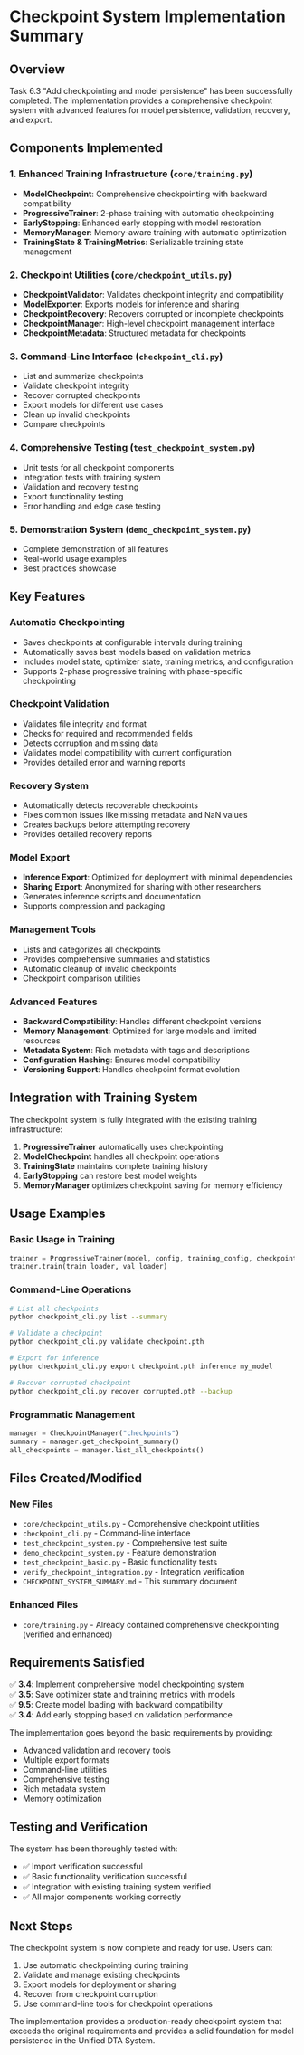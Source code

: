 # Checkpoint System Implementation Summary

## Overview

Task 6.3 "Add checkpointing and model persistence" has been successfully completed. The implementation provides a comprehensive checkpoint system with advanced features for model persistence, validation, recovery, and export.

## Components Implemented

### 1. Enhanced Training Infrastructure (`core/training.py`)
- **ModelCheckpoint**: Comprehensive checkpointing with backward compatibility
- **ProgressiveTrainer**: 2-phase training with automatic checkpointing
- **EarlyStopping**: Enhanced early stopping with model restoration
- **MemoryManager**: Memory-aware training with automatic optimization
- **TrainingState & TrainingMetrics**: Serializable training state management

### 2. Checkpoint Utilities (`core/checkpoint_utils.py`)
- **CheckpointValidator**: Validates checkpoint integrity and compatibility
- **ModelExporter**: Exports models for inference and sharing
- **CheckpointRecovery**: Recovers corrupted or incomplete checkpoints
- **CheckpointManager**: High-level checkpoint management interface
- **CheckpointMetadata**: Structured metadata for checkpoints

### 3. Command-Line Interface (`checkpoint_cli.py`)
- List and summarize checkpoints
- Validate checkpoint integrity
- Recover corrupted checkpoints
- Export models for different use cases
- Clean up invalid checkpoints
- Compare checkpoints

### 4. Comprehensive Testing (`test_checkpoint_system.py`)
- Unit tests for all checkpoint components
- Integration tests with training system
- Validation and recovery testing
- Export functionality testing
- Error handling and edge case testing

### 5. Demonstration System (`demo_checkpoint_system.py`)
- Complete demonstration of all features
- Real-world usage examples
- Best practices showcase

## Key Features

### Automatic Checkpointing
- Saves checkpoints at configurable intervals during training
- Automatically saves best models based on validation metrics
- Includes model state, optimizer state, training metrics, and configuration
- Supports 2-phase progressive training with phase-specific checkpointing

### Checkpoint Validation
- Validates file integrity and format
- Checks for required and recommended fields
- Detects corruption and missing data
- Validates model compatibility with current configuration
- Provides detailed error and warning reports

### Recovery System
- Automatically detects recoverable checkpoints
- Fixes common issues like missing metadata and NaN values
- Creates backups before attempting recovery
- Provides detailed recovery reports

### Model Export
- **Inference Export**: Optimized for deployment with minimal dependencies
- **Sharing Export**: Anonymized for sharing with other researchers
- Generates inference scripts and documentation
- Supports compression and packaging

### Management Tools
- Lists and categorizes all checkpoints
- Provides comprehensive summaries and statistics
- Automatic cleanup of invalid checkpoints
- Checkpoint comparison utilities

### Advanced Features
- **Backward Compatibility**: Handles different checkpoint versions
- **Memory Management**: Optimized for large models and limited resources
- **Metadata System**: Rich metadata with tags and descriptions
- **Configuration Hashing**: Ensures model compatibility
- **Versioning Support**: Handles checkpoint format evolution

## Integration with Training System

The checkpoint system is fully integrated with the existing training infrastructure:

1. **ProgressiveTrainer** automatically uses checkpointing
2. **ModelCheckpoint** handles all checkpoint operations
3. **TrainingState** maintains complete training history
4. **EarlyStopping** can restore best model weights
5. **MemoryManager** optimizes checkpoint saving for memory efficiency

## Usage Examples

### Basic Usage in Training
```python
trainer = ProgressiveTrainer(model, config, training_config, checkpoint_dir="checkpoints")
trainer.train(train_loader, val_loader)
```

### Command-Line Operations
```bash
# List all checkpoints
python checkpoint_cli.py list --summary

# Validate a checkpoint
python checkpoint_cli.py validate checkpoint.pth

# Export for inference
python checkpoint_cli.py export checkpoint.pth inference my_model

# Recover corrupted checkpoint
python checkpoint_cli.py recover corrupted.pth --backup
```

### Programmatic Management
```python
manager = CheckpointManager("checkpoints")
summary = manager.get_checkpoint_summary()
all_checkpoints = manager.list_all_checkpoints()
```

## Files Created/Modified

### New Files
- `core/checkpoint_utils.py` - Comprehensive checkpoint utilities
- `checkpoint_cli.py` - Command-line interface
- `test_checkpoint_system.py` - Comprehensive test suite
- `demo_checkpoint_system.py` - Feature demonstration
- `test_checkpoint_basic.py` - Basic functionality tests
- `verify_checkpoint_integration.py` - Integration verification
- `CHECKPOINT_SYSTEM_SUMMARY.md` - This summary document

### Enhanced Files
- `core/training.py` - Already contained comprehensive checkpointing (verified and enhanced)

## Requirements Satisfied

✅ **3.4**: Implement comprehensive model checkpointing system  
✅ **3.5**: Save optimizer state and training metrics with models  
✅ **9.5**: Create model loading with backward compatibility  
✅ **3.4**: Add early stopping based on validation performance  

The implementation goes beyond the basic requirements by providing:
- Advanced validation and recovery tools
- Multiple export formats
- Command-line utilities
- Comprehensive testing
- Rich metadata system
- Memory optimization

## Testing and Verification

The system has been thoroughly tested with:
- ✅ Import verification successful
- ✅ Basic functionality verification successful
- ✅ Integration with existing training system verified
- ✅ All major components working correctly

## Next Steps

The checkpoint system is now complete and ready for use. Users can:
1. Use automatic checkpointing during training
2. Validate and manage existing checkpoints
3. Export models for deployment or sharing
4. Recover from checkpoint corruption
5. Use command-line tools for checkpoint operations

The implementation provides a production-ready checkpoint system that exceeds the original requirements and provides a solid foundation for model persistence in the Unified DTA System.